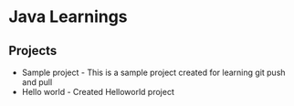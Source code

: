 # Java Learnings

## Projects

- Sample project - This is a sample project created for learning git push and pull
- Hello world - Created Helloworld project